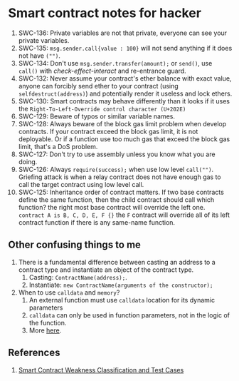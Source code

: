 # Smart contract notes for hacker

1. SWC-136: Private variables are not that private, everyone can see your private variables.
2. SWC-135: `msg.sender.call{value : 100}` will not send anything if it does not have `("")`.
3. SWC-134: Don't use `msg.sender.transfer(amount);` or `send()`, use `call()` with *check-effect-interact* and re-entrance guard.
4. SWC-132:  Never assume your contract's ether balance with exact value, anyone can forcibly send ether to your contract (using `selfdestruct(address)`) and potentially render it useless and lock ethers.
5. SWC-130: Smart contracts may behave differently than it looks if it uses the `Right-To-Left-Override control character (U+202E)`
6. SWC-129: Beware of typos or similar variable names.
7. SWC-128: Always beware of the block gas limit problem when develop contracts. If your contract exceed the block gas limit, it is not deployable. Or if a function use too much gas that exceed the block gas limit, that's a DoS problem.
8. SWC-127: Don't try to use assembly unless you know what you are doing.
9. SWC-126: Always `require(success);` when use low level `call("")`. Griefing attack is when a relay contract does not have enough gas to call the target contract using low level call.
10. SWC-125: Inheritance order of contract matters. If two base contracts define the same function, then the child contract should call which function? the right most base contract will override the left one. `contract A is B, C, D, E, F {}` the `F` contract will override all of its left contract function if there is any same-name function.



## Other confusing things to me

1. There is a fundamental difference between casting an address to a contract type and instantiate an object of the contract type. 
   1. Casting: `ContractName(address);`.
   2. Instantiate: `new ContractName(arguments of the constructor);`
2. When to use `calldata` and `memory`?
   1. An external function must use `calldata` location for its dynamic parameters
   2. `calldata` can only be used in function parameters, not in the logic of the function.
   3. More [here](https://ethereum.stackexchange.com/questions/74442/when-should-i-use-calldata-and-when-should-i-use-memory).



## References

1. [Smart Contract Weakness Classification and Test Cases](https://swcregistry.io/)